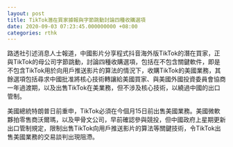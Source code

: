 ```yaml
---
layout: post
title: TikTok潛在買家據報與字節跳動討論四種收購選項
date: 2020-09-03 07:23:45.000000000 +08:00
categories: rthk
---
```


路透社引述消息人士報道，中國影片分享程式抖音海外版TikTok的潛在買家，正與TikTok的母公司字節跳動，討論四種收購選項，包括在不包含關鍵軟件，即是不包含TikTok用於向用戶推送影片的算法的情況下，收購TikTok的美國業務，其餘選項包括尋求中國批准將核心技術轉讓給美國買家、與美國外國投資委員會協商一年過渡期，以及出售TikTok在美業務，但不涉及核心技術，以繞過中國的出口管制。

美國總統特朗普日前重申，TikTok必須在今個月15日前出售美國業務。美國微軟夥拍零售商沃爾瑪，以及甲骨文公司，早前確認參與競投，但中國政府上星期更新出口管制規定，限制出售TikTok向用戶推送影片的算法等關鍵技術，令TikTok出售美國業務的交易談判出現阻滯。
